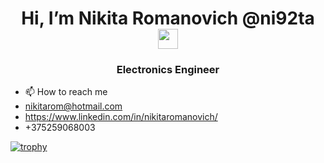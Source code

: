 <h1 align="center">Hi, I’m Nikita Romanovich @ni92ta</a> 
<img src="https://github.com/blackcater/blackcater/raw/main/images/Hi.gif" height="32"/></h1>
<h3 align="center">Electronics Engineer</h3>

<!---- 👀 I’m interested in ...
- 🌱 I’m currently learning ...
- 💞️ I’m looking to collaborate on ...--->
- 📫 How to reach me 
- nikitarom@hotmail.com 
- https://www.linkedin.com/in/nikitaromanovich/
- +375259068003

[![trophy](https://github-profile-trophy.vercel.app/?username=ni92ta)](https://github.com/ryo-ma/github-profile-trophy)

<!---
ni92ta/ni92ta is a ✨ special ✨ repository because its `README.md` (this file) appears on your GitHub profile.
You can click the Preview link to take a look at your changes.
--->
